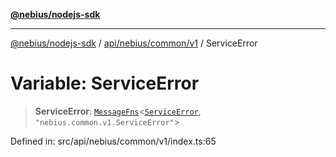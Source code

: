 [**@nebius/nodejs-sdk**](../../../../../README.md)

---

[@nebius/nodejs-sdk](../../../../../README.md) / [api/nebius/common/v1](../README.md) / ServiceError

# Variable: ServiceError

> **ServiceError**: [`MessageFns`](../../../../../runtime/protos/core/interfaces/MessageFns.md)\<[`ServiceError`](../interfaces/ServiceError.md), `"nebius.common.v1.ServiceError"`\>

Defined in: src/api/nebius/common/v1/index.ts:65
